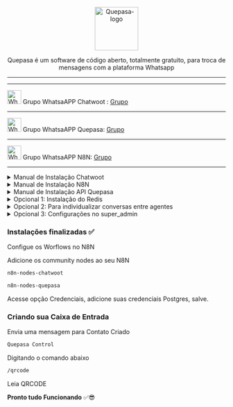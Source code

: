 <p align="center">
	<img src="https://github.com/nocodeleaks/quepasa/raw/main/src/assets/favicon.png" alt="Quepasa-logo" width="100" />	
	<p align="center">Quepasa é um software de código aberto, totalmente gratuito, para troca de mensagens com a plataforma Whatsapp</p>
</p>
<hr />
<p align="left">
</p>
<hr />
<p align="left">
	<img src="https://whatsapp.com/favicon.ico" alt="WhatsAPP-logo" width="32" />
	<span>Grupo WhatsaAPP Chatwoot : </span>
	<a href="https://chat.whatsapp.com/CLKge3hmHmmBcIL04mBzmT" target="_blank">Grupo</a>
<hr />
<p align="left">
	<img src="https://whatsapp.com/favicon.ico" alt="WhatsAPP-logo" width="32" />
	<span>Grupo WhatsaAPP Quepasa: </span>
	<a href="https://chat.whatsapp.com/Cv5WfmujRzE09yQ6hagYim" target="_blank">Grupo</a>
</p>
<hr />
<p align="left">
	<img src="https://whatsapp.com/favicon.ico" alt="WhatsAPP-logo" width="32" />
	<span>Grupo WhatsaAPP N8N: </span>
	<a href="https://telinkei.com/gp-n8n-zap" target="_blank">Grupo</a>
</p>
<hr />
<details>
<summary>Manual de Instalação Chatwoot</summary>

### Atualize sua máquina com os últimos pacotes

```bash
sudo apt update && apt upgrade -y
```

### Baixe o instalador automático do Chatwoot

```bash
wget https://get.chatwoot.app/linux/install.sh
```

### Execute a permisão no arquivo install.sh

```bash
chmod +x install.sh
```

### Inicie a instalação, digite "yes" para SSL, em seguida digite seu dominio e prossiga confimando com yes.
### Esse processo vai levar média ~ 15

  ```bash
./install.sh --install
  ```

Use as opções abaixo

yes

app.dominio.com.br

contato@dominio.com.br

yes para todos

### Alterando Idioma e ativando sua tela de cadastro

```bash
nano /home/chatwoot/chatwoot/.env
```

Altere a linha:

`DEFAULT_LOCALE=pt_BR` para `ENABLE_ACCOUNT_SIGNUP=true`

```bash
systemctl daemon-reload && systemctl restart chatwoot.target
```

Acesse: app.seudominio.com.br

Faça seu cadastro

### Habilitando configurações ocultas do Chatwoot no banco de dados PostgreSQL

```bash
sudo -i -u postgres psql
\c chatwoot_production
```

```bash
update installation_configs set locked = false;
```

```bash
\q
```

</details>

<details>
<summary>Manual de Instalação N8N</summary>

#### Para seu Chatwoot funcionar corretamente com API Quepasa, instale a versão abaixo compativél

```bash
sudo npm install -g n8n@0.230.3
```

```bash
npm install pm2 -g
```

```bash
wget https://dl.google.com/linux/direct/google-chrome-stable_current_amd64.deb
```

```bash
sudo apt install ./google-chrome-stable_current_amd64.deb
```

```bash
sudo nano /etc/nginx/sites-available/n8n
```

```bash
server {
  server_name conector.dominio.com.br;
  
  underscores_in_headers on;

  location / {

   proxy_pass http://127.0.0.1:5678;
   proxy_pass_header Authorization;
   proxy_set_header Upgrade $http_upgrade;
   proxy_set_header Connection "upgrade";
   proxy_set_header Host $host;
   proxy_set_header X-Forwarded-Proto $scheme;
   proxy_set_header X-Forwarded-Ssl on; # Optional
   proxy_set_header X-Real-IP $remote_addr;
   proxy_set_header X-Forwarded-For $proxy_add_x_forwarded_for;
   proxy_http_version 1.1;
   proxy_set_header Connection "";
   proxy_buffering off;
   client_max_body_size 0;
   proxy_read_timeout 36000s;
   proxy_redirect off;
  }
  add_header Strict-Transport-Security "max-age=31536000; includeSubDomains" always;
  ssl_protocols TLSv1.2 TLSv1.3;
} 
  ```

```bash
sudo ln -s /etc/nginx/sites-available/n8n /etc/nginx/sites-enabled
```

```bash
sudo certbot --nginx
```

```bash
sudo service nginx restart
```

```bash
pm2 start n8n --cron-restart="0 0 * * *" -- start
```

### Execute esse comando abaixo para não cair seu n8n quando você reiniciar sua VPS

```bash
sudo pm2 startup ubuntu -u root && sudo pm2 startup ubuntu -u root --hp /root && sudo pm2 save
```

```bash
nano /root/.n8n/.env
```

Altere as seguintes variaveis baixo no arquivo `.env`

C8Q_QP_DEFAULT_USER=coloque email do Quepasa

C8Q_QP_BOTTITLE=Nome do seu site

C8Q_CW_PUBLIC_URL=domniochatwoot

C8Q_QP_CONTACT=Seu email

C8Q_QP_DEFAULT_USER=Seu email

WEBHOOK_URL=https://conector.dominio.com.br

N8N_EDITOR_BASE_URL=https://conector.dominio.com.br

```
C8Q_SINGLETHREAD=false
C8Q_QUEPASAINBOXCONTROL=1001
C8Q_GETCHATWOOTCONTACTS=1002
C8Q_QUEPASACHATCONTROL=1003
C8Q_CHATWOOTPROFILEUPDATE=1004
C8Q_POSTTOWEBCALLBACK=1005
C8Q_POSTTOCHATWOOT=1006
C8Q_CHATWOOTTOQUEPASAGREETINGS=1007
C8Q_CW_PUBLIC_URL="chatwoot.seudominio.com.br"
C8Q_QP_DEFAULT_USER="contato@seudominio.com.br"
C8Q_QP_BOTTITLE="Chatwoot"
C8Q_QP_CONTACT="contato@seudominio.com.br"
N8N_EDITOR_BASE_URL="https://conector.dominio.com.br"
WEBHOOK_URL="https://conector.dominio.com.br"
```

### Cria um link simbólico chamado ".env" que aponta para o arquivo "./.n8n/.env" no sistema de arquivos.

```bash
ln -s ./.n8n/.env .env
pm2 restart all --update-env
```

OBS: Não crie sua conta agora, antes de instalar API Quepasa!

</details>

<details>
<summary>Manual de Instalação API Quepasa</summary>

#### Instalação da API e importação dos worflows automáticos

```
git clone https://github.com/nocodeleaks/quepasa /opt/quepasa-source
bash /opt/quepasa-source/helpers/install.sh
bash /opt/quepasa-source/helpers/update-workflows.sh
```

```bash
sudo nano /etc/nginx/sites-available/quepasa
```

```bash
server {

  server_name quepasa.dominio.com.br;

  location / {

    proxy_pass http://127.0.0.1:31000;

    proxy_http_version 1.1;

    proxy_set_header Upgrade $http_upgrade;

    proxy_set_header Connection 'upgrade';

    proxy_set_header Host $host;

    proxy_set_header X-Real-IP $remote_addr;

    proxy_set_header X-Forwarded-Proto $scheme;

    proxy_set_header X-Forwarded-For $proxy_add_x_forwarded_for;
    
    proxy_cache_bypass $http_upgrade;

  }

  }
```

```bash
sudo ln -s /etc/nginx/sites-available/quepasa /etc/nginx/sites-enabled
```

```bash
sudo certbot --nginx
```

```bash
sudo service nginx restart
```

### Ativando SSL da API Quepasa

```bash
nano /opt/quepasa-source/src/.env
```

Adicione na linha 1 `APP_TITLE=Nome da Sua Empresa`

Alterar linha 2 de `WEBSOCKETSSL=false` para `WEBSOCKETSSL=true`

```bash
systemctl restart quepasa
```

Agora sim! Tá liberado para fazer o cadastro no n8n na Quepasa 😎

</details>

<details>
<summary>Opcional 1: Instalação do Redis</summary>

```bash
sudo add-apt-repository ppa:redislabs/redis
```

```bash
sudo apt update
```

```bash
sudo apt install redis
```

```bash
sudo apt-get install libvips
```

```bash
reboot
```

</details>

<details>
<summary>Opcional 2: Para individualizar conversas entre agentes</summary>

```bash
mv /home/chatwoot/chatwoot/app/javascript/dashboard/components/ChatList.vue /home/chatwoot/chatwoot/app/javascript/dashboard/components/ChatList.vue.old
```

```bash
cd /home/chatwoot/chatwoot/app/javascript/dashboard/components
```

```bash
wget "https://raw.githubusercontent.com/cwmkt/quepasa/main/ChatList.vue"
```

Após alterações acima, rebuildar seu Chatwoot

```bash
sudo -i -u chatwoot
cd chatwoot
```

```bash
rake assets:precompile RAILS_ENV=production
```

```bash
exit
```

```bash
systemctl daemon-reload && systemctl restart chatwoot.target
```

</details>

<details>
<summary>Opcional 3: Configurações no super_admin</summary>

#### Acesse super Admin

https://app.seudominio.com.br/super_admin

Navegue até a opção > installation_configs

```bash
LOGO
LOGO_THUMBNAIL
NOMES CHATWOOT:
```

### Alterando nomes na Plataforma

```bash
INSTALLATION_NAME
BRAND_NAME
TERMOS E POLITICA DE PRIVACIDADE
TERMS_URL
PRIVACY_URL
BRAND_URL
WIDGET_BRAND_URL
```
</details>

### Instalações finalizadas ✅

Configue os Worflows no N8N

Adicione os community nodes ao seu N8N

```bash
n8n-nodes-chatwoot
```

```bash
n8n-nodes-quepasa
```

Acesse opção Credenciais, adicione suas credenciais Postgres, salve.

### Criando sua Caixa de Entrada

Envia uma mensagem para Contato Criado

```bash
Quepasa Control
```
Digitando o comando abaixo

```bash
/qrcode
```

Leia QRCODE

**Pronto tudo Funcionando** ✅😎
